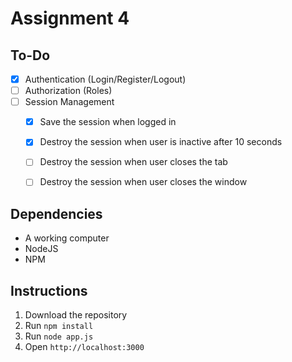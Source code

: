 # Assignment 4

## To-Do
- [x] Authentication (Login/Register/Logout)
- [ ] Authorization (Roles)
- [ ] Session Management
   - [x] Save the session when logged in
   - [x] Destroy the session when user is inactive after 10 seconds
   - [ ] Destroy the session when user closes the tab
   - [ ] Destroy the session when user closes the window


## Dependencies
- A working computer
- NodeJS
- NPM


## Instructions
1. Download the repository
2. Run `npm install`
3. Run `node app.js`
4. Open `http://localhost:3000`
